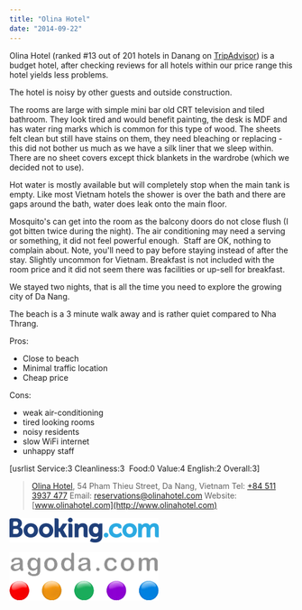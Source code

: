 ```yaml
---
title: "Olina Hotel"
date: "2014-09-22"
---
```


Olina Hotel (ranked #13 out of 201 hotels in Danang on [TripAdvisor](http://tripadvisor.com/3370587)) is a budget hotel, after checking reviews for all hotels within our price range this hotel yields less problems.

The hotel is noisy by other guests and outside construction.

The rooms are large with simple mini bar old CRT television and tiled bathroom. They look tired and would benefit painting, the desk is MDF and has water ring marks which is common for this type of wood. The sheets felt clean but still have stains on them, they need bleaching or replacing - this did not bother us much as we have a silk liner that we sleep within. There are no sheet covers except thick blankets in the wardrobe (which we decided not to use).

Hot water is mostly available but will completely stop when the main tank is empty. Like most Vietnam hotels the shower is over the bath and there are gaps around the bath, water does leak onto the main floor.

Mosquito's can get into the room as the balcony doors do not close flush (I got bitten twice during the night). The air conditioning may need a serving or something, it did not feel powerful enough.  Staff are OK, nothing to complain about. Note, you'll need to pay before staying instead of after the stay. Slightly uncommon for Vietnam. Breakfast is not included with the room price and it did not seem there was facilities or up-sell for breakfast.

We stayed two nights, that is all the time you need to explore the growing city of Da Nang.

The beach is a 3 minute walk away and is rather quiet compared to Nha Thrang.

Pros:

- Close to beach
- Minimal traffic location
- Cheap price

Cons:

- weak air-conditioning
- tired looking rooms
- noisy residents
- slow WiFi internet
- unhappy staff

\[usrlist Service:3 Cleanliness:3  Food:0 Value:4 English:2 Overall:3\]

> [Olina Hotel](http://goo.gl/maps/yh94l), 54 Pham Thieu Street, Da Nang, Vietnam Tel: [+84 511 3937 477](tel:+845113937477) Email: [reservations@olinahotel.com](mailto:reservations@olinahotel.com) Website: [www.olinahotel.com](http://www.olinahotel.com)

[![Booking-dot-com](images/Booking-dot-com.png)](http://www.booking.com/app_link/hotel/vn/olina.html?aid=399308)

[![agoda-dot-com](images/agoda-dot-com.png)](http://www.agoda.com/olina-hotel-danang/hotel/da-nang-vn.html?cid=1649959)
